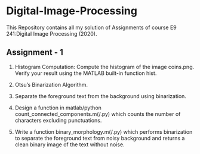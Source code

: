# Digital-Image-Processing
This Repository contains all my solution of Assignments of course E9 241:Digital Image Processing (2020).<br/>

## Assignment - 1 <br/>
1. Histogram Computation: Compute the histogram of the image coins.png. Verify your
result using the MATLAB built-in function hist. <br/>

2. Otsu’s Binarization Algorithm. <br/>

3. Separate the foreground text from the background
using binarization. <br/>

4. Design a function in matlab/python count_connected_components.m(/.py) which
counts the number of characters excluding punctuations. <br/>

5. Write a function binary_morphology.m(/.py) which performs binarization to separate the foreground text from noisy background and returns a clean binary image of the text without noise.<br/>
